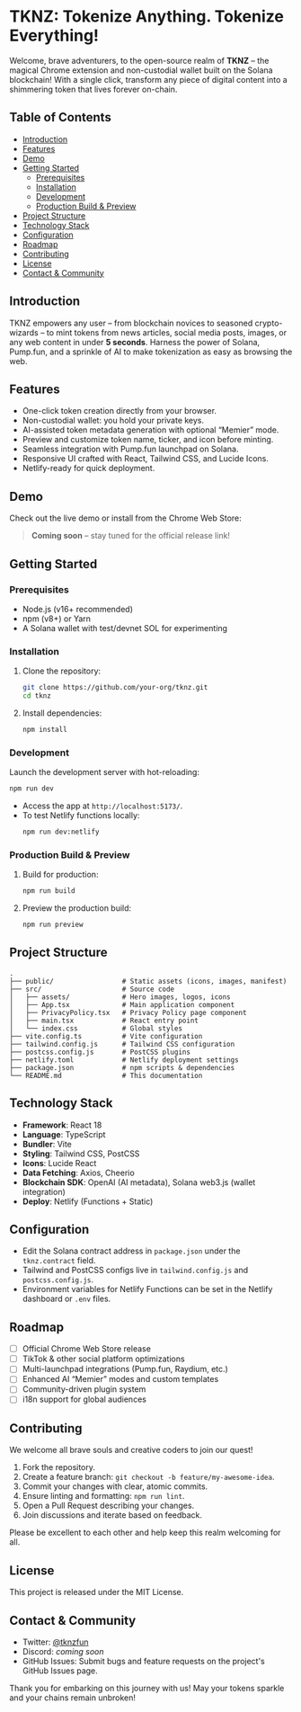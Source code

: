 # TKNZ: Tokenize Anything. Tokenize Everything!

Welcome, brave adventurers, to the open-source realm of **TKNZ** – the magical Chrome extension and non-custodial wallet built on the Solana blockchain! With a single click, transform any piece of digital content into a shimmering token that lives forever on-chain.

## Table of Contents
- [Introduction](#introduction)
- [Features](#features)
- [Demo](#demo)
- [Getting Started](#getting-started)
  - [Prerequisites](#prerequisites)
  - [Installation](#installation)
  - [Development](#development)
  - [Production Build & Preview](#production-build--preview)
- [Project Structure](#project-structure)
- [Technology Stack](#technology-stack)
- [Configuration](#configuration)
- [Roadmap](#roadmap)
- [Contributing](#contributing)
- [License](#license)
- [Contact & Community](#contact--community)

## Introduction

TKNZ empowers any user – from blockchain novices to seasoned crypto-wizards – to mint tokens from news articles, social media posts, images, or any web content in under **5 seconds**. Harness the power of Solana, Pump.fun, and a sprinkle of AI to make tokenization as easy as browsing the web.

## Features
- One-click token creation directly from your browser.
- Non-custodial wallet: you hold your private keys.
- AI-assisted token metadata generation with optional “Memier” mode.
- Preview and customize token name, ticker, and icon before minting.
- Seamless integration with Pump.fun launchpad on Solana.
- Responsive UI crafted with React, Tailwind CSS, and Lucide Icons.
- Netlify-ready for quick deployment.

## Demo

Check out the live demo or install from the Chrome Web Store:
> **Coming soon** – stay tuned for the official release link!

## Getting Started

### Prerequisites
- Node.js (v16+ recommended)
- npm (v8+) or Yarn
- A Solana wallet with test/devnet SOL for experimenting

### Installation
1. Clone the repository:
   ```bash
   git clone https://github.com/your-org/tknz.git
   cd tknz
   ```
2. Install dependencies:
   ```bash
   npm install
   ```

### Development
Launch the development server with hot-reloading:
```bash
npm run dev
```
- Access the app at `http://localhost:5173/`.
- To test Netlify functions locally:
  ```bash
  npm run dev:netlify
  ```

### Production Build & Preview
1. Build for production:
   ```bash
   npm run build
   ```
2. Preview the production build:
   ```bash
   npm run preview
   ```

## Project Structure
```text
.
├── public/                 # Static assets (icons, images, manifest)
├── src/                    # Source code
│   ├── assets/             # Hero images, logos, icons
│   ├── App.tsx             # Main application component
│   ├── PrivacyPolicy.tsx   # Privacy Policy page component
│   ├── main.tsx            # React entry point
│   └── index.css           # Global styles
├── vite.config.ts          # Vite configuration
├── tailwind.config.js      # Tailwind CSS configuration
├── postcss.config.js       # PostCSS plugins
├── netlify.toml            # Netlify deployment settings
├── package.json            # npm scripts & dependencies
└── README.md               # This documentation
```

## Technology Stack
- **Framework**: React 18
- **Language**: TypeScript
- **Bundler**: Vite
- **Styling**: Tailwind CSS, PostCSS
- **Icons**: Lucide React
- **Data Fetching**: Axios, Cheerio
- **Blockchain SDK**: OpenAI (AI metadata), Solana web3.js (wallet integration)
- **Deploy**: Netlify (Functions + Static)

## Configuration
- Edit the Solana contract address in `package.json` under the `tknz.contract` field.
- Tailwind and PostCSS configs live in `tailwind.config.js` and `postcss.config.js`.
- Environment variables for Netlify Functions can be set in the Netlify dashboard or `.env` files.

## Roadmap
- [ ] Official Chrome Web Store release
- [ ] TikTok & other social platform optimizations
- [ ] Multi-launchpad integrations (Pump.fun, Raydium, etc.)
- [ ] Enhanced AI “Memier” modes and custom templates
- [ ] Community-driven plugin system
- [ ] i18n support for global audiences

## Contributing
We welcome all brave souls and creative coders to join our quest!
1. Fork the repository.
2. Create a feature branch: `git checkout -b feature/my-awesome-idea`.
3. Commit your changes with clear, atomic commits.
4. Ensure linting and formatting: `npm run lint`.
5. Open a Pull Request describing your changes.
6. Join discussions and iterate based on feedback.

Please be excellent to each other and help keep this realm welcoming for all.

## License
This project is released under the MIT License.

## Contact & Community
- Twitter: [@tknzfun](https://x.com/tknzfun)
- Discord: _coming soon_
- GitHub Issues: Submit bugs and feature requests on the project's GitHub Issues page.

Thank you for embarking on this journey with us! May your tokens sparkle and your chains remain unbroken!